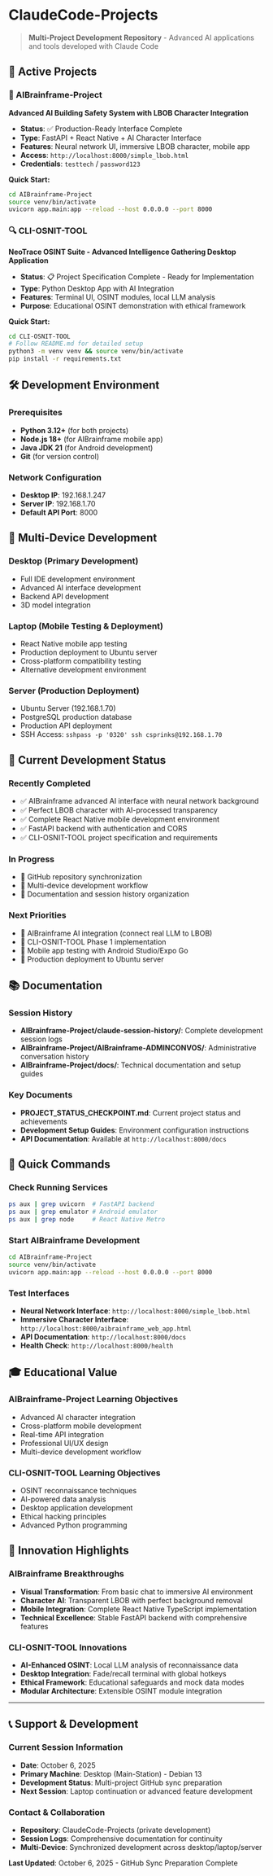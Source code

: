 # ClaudeCode-Projects

> **Multi-Project Development Repository** - Advanced AI applications and tools developed with Claude Code

## 🚀 Active Projects

### 🏢 AIBrainframe-Project
**Advanced AI Building Safety System with LBOB Character Integration**

- **Status**: ✅ Production-Ready Interface Complete
- **Type**: FastAPI + React Native + AI Character Interface
- **Features**: Neural network UI, immersive LBOB character, mobile app
- **Access**: `http://localhost:8000/simple_lbob.html`
- **Credentials**: `testtech` / `password123`

**Quick Start:**
```bash
cd AIBrainframe-Project
source venv/bin/activate
uvicorn app.main:app --reload --host 0.0.0.0 --port 8000
```

### 🔍 CLI-OSNIT-TOOL
**NeoTrace OSINT Suite - Advanced Intelligence Gathering Desktop Application**

- **Status**: 📋 Project Specification Complete - Ready for Implementation
- **Type**: Python Desktop App with AI Integration
- **Features**: Terminal UI, OSINT modules, local LLM analysis
- **Purpose**: Educational OSINT demonstration with ethical framework

**Quick Start:**
```bash
cd CLI-OSNIT-TOOL
# Follow README.md for detailed setup
python3 -m venv venv && source venv/bin/activate
pip install -r requirements.txt
```

## 🛠️ Development Environment

### Prerequisites
- **Python 3.12+** (for both projects)
- **Node.js 18+** (for AIBrainframe mobile app)
- **Java JDK 21** (for Android development)
- **Git** (for version control)

### Network Configuration
- **Desktop IP**: 192.168.1.247
- **Server IP**: 192.168.1.70
- **Default API Port**: 8000

## 📱 Multi-Device Development

### Desktop (Primary Development)
- Full IDE development environment
- Advanced AI interface development
- Backend API development
- 3D model integration

### Laptop (Mobile Testing & Deployment)
- React Native mobile app testing
- Production deployment to Ubuntu server
- Cross-platform compatibility testing
- Alternative development environment

### Server (Production Deployment)
- Ubuntu Server (192.168.1.70)
- PostgreSQL production database
- Production API deployment
- SSH Access: `sshpass -p '0320' ssh csprinks@192.168.1.70`

## 🎯 Current Development Status

### Recently Completed
- ✅ AIBrainframe advanced AI interface with neural network background
- ✅ Perfect LBOB character with AI-processed transparency
- ✅ Complete React Native mobile development environment
- ✅ FastAPI backend with authentication and CORS
- ✅ CLI-OSNIT-TOOL project specification and requirements

### In Progress
- 🔄 GitHub repository synchronization
- 🔄 Multi-device development workflow
- 🔄 Documentation and session history organization

### Next Priorities
- 🎯 AIBrainframe AI integration (connect real LLM to LBOB)
- 🎯 CLI-OSNIT-TOOL Phase 1 implementation
- 🎯 Mobile app testing with Android Studio/Expo Go
- 🎯 Production deployment to Ubuntu server

## 📚 Documentation

### Session History
- **AIBrainframe-Project/claude-session-history/**: Complete development session logs
- **AIBrainframe-Project/AIBrainframe-ADMINCONVOS/**: Administrative conversation history
- **AIBrainframe-Project/docs/**: Technical documentation and setup guides

### Key Documents
- **PROJECT_STATUS_CHECKPOINT.md**: Current project status and achievements
- **Development Setup Guides**: Environment configuration instructions
- **API Documentation**: Available at `http://localhost:8000/docs`

## 🔧 Quick Commands

### Check Running Services
```bash
ps aux | grep uvicorn  # FastAPI backend
ps aux | grep emulator # Android emulator
ps aux | grep node     # React Native Metro
```

### Start AIBrainframe Development
```bash
cd AIBrainframe-Project
source venv/bin/activate
uvicorn app.main:app --reload --host 0.0.0.0 --port 8000
```

### Test Interfaces
- **Neural Network Interface**: `http://localhost:8000/simple_lbob.html`
- **Immersive Character Interface**: `http://localhost:8000/aibrainframe_web_app.html`
- **API Documentation**: `http://localhost:8000/docs`
- **Health Check**: `http://localhost:8000/health`

## 🎓 Educational Value

### AIBrainframe-Project Learning Objectives
- Advanced AI character integration
- Cross-platform mobile development
- Real-time API integration
- Professional UI/UX design
- Multi-device development workflow

### CLI-OSNIT-TOOL Learning Objectives
- OSINT reconnaissance techniques
- AI-powered data analysis
- Desktop application development
- Ethical hacking principles
- Advanced Python programming

## 🌟 Innovation Highlights

### AIBrainframe Breakthroughs
- **Visual Transformation**: From basic chat to immersive AI environment
- **Character AI**: Transparent LBOB with perfect background removal
- **Mobile Integration**: Complete React Native TypeScript implementation
- **Technical Excellence**: Stable FastAPI backend with comprehensive features

### CLI-OSNIT-TOOL Innovations
- **AI-Enhanced OSINT**: Local LLM analysis of reconnaissance data
- **Desktop Integration**: Fade/recall terminal with global hotkeys
- **Ethical Framework**: Educational safeguards and mock data modes
- **Modular Architecture**: Extensible OSINT module integration

---

## 📞 Support & Development

### Current Session Information
- **Date**: October 6, 2025
- **Primary Machine**: Desktop (Main-Station) - Debian 13
- **Development Status**: Multi-project GitHub sync preparation
- **Next Session**: Laptop continuation or advanced feature development

### Contact & Collaboration
- **Repository**: ClaudeCode-Projects (private development)
- **Session Logs**: Comprehensive documentation for continuity
- **Multi-Device**: Synchronized development across desktop/laptop/server

**Last Updated**: October 6, 2025 - GitHub Sync Preparation Complete
